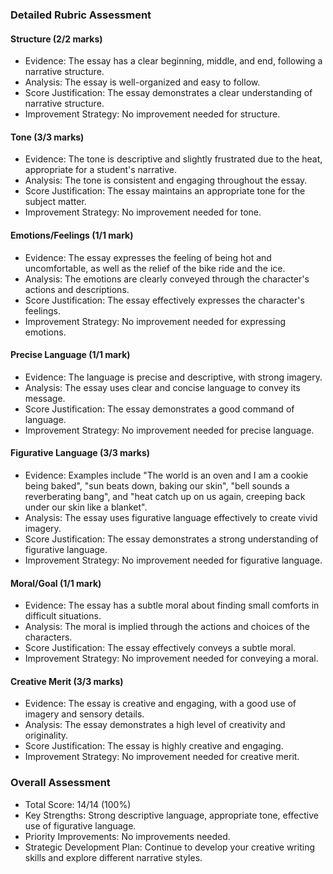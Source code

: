 ### Detailed Rubric Assessment

#### Structure (2/2 marks)

- Evidence: The essay has a clear beginning, middle, and end, following a narrative structure.
- Analysis: The essay is well-organized and easy to follow.
- Score Justification: The essay demonstrates a clear understanding of narrative structure.
- Improvement Strategy: No improvement needed for structure.

#### Tone (3/3 marks)

- Evidence: The tone is descriptive and slightly frustrated due to the heat, appropriate for a student's narrative.
- Analysis: The tone is consistent and engaging throughout the essay.
- Score Justification: The essay maintains an appropriate tone for the subject matter.
- Improvement Strategy: No improvement needed for tone.

#### Emotions/Feelings (1/1 mark)

- Evidence: The essay expresses the feeling of being hot and uncomfortable, as well as the relief of the bike ride and the ice.
- Analysis: The emotions are clearly conveyed through the character's actions and descriptions.
- Score Justification: The essay effectively expresses the character's feelings.
- Improvement Strategy: No improvement needed for expressing emotions.

#### Precise Language (1/1 mark)

- Evidence: The language is precise and descriptive, with strong imagery.
- Analysis: The essay uses clear and concise language to convey its message.
- Score Justification: The essay demonstrates a good command of language.
- Improvement Strategy: No improvement needed for precise language.

#### Figurative Language (3/3 marks)

- Evidence: Examples include "The world is an oven and I am a cookie being baked", "sun beats down, baking our skin", "bell sounds a reverberating bang", and "heat catch up on us again, creeping back under our skin like a blanket".
- Analysis: The essay uses figurative language effectively to create vivid imagery.
- Score Justification: The essay demonstrates a strong understanding of figurative language.
- Improvement Strategy: No improvement needed for figurative language.

#### Moral/Goal (1/1 mark)

- Evidence: The essay has a subtle moral about finding small comforts in difficult situations.
- Analysis: The moral is implied through the actions and choices of the characters.
- Score Justification: The essay effectively conveys a subtle moral.
- Improvement Strategy: No improvement needed for conveying a moral.

#### Creative Merit (3/3 marks)

- Evidence: The essay is creative and engaging, with a good use of imagery and sensory details.
- Analysis: The essay demonstrates a high level of creativity and originality.
- Score Justification: The essay is highly creative and engaging.
- Improvement Strategy: No improvement needed for creative merit.

### Overall Assessment

- Total Score: 14/14 (100%)
- Key Strengths: Strong descriptive language, appropriate tone, effective use of figurative language.
- Priority Improvements: No improvements needed.
- Strategic Development Plan: Continue to develop your creative writing skills and explore different narrative styles.
